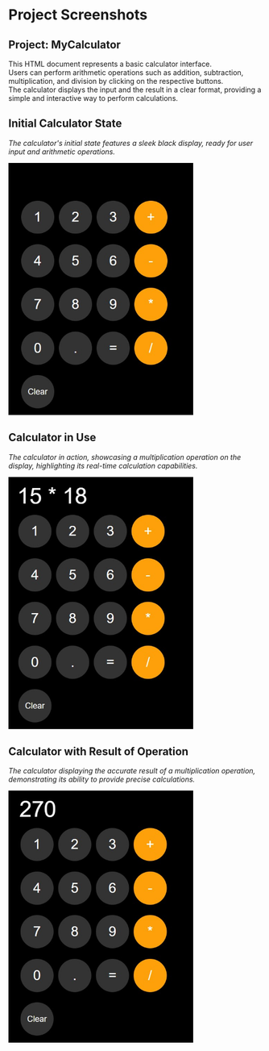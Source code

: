 # Project Screenshots

## Project: MyCalculator ##

This HTML document represents a basic calculator interface. <br>
Users can perform arithmetic operations such as addition, subtraction, multiplication, and division by clicking on the respective buttons. <br>
The calculator displays the input and the result in a clear format, providing a simple and interactive way to perform calculations.

## Initial Calculator State ## 
*The calculator's initial state features a sleek black display, ready for user input and arithmetic operations.*

<img src="screenshots/calculator.jpg" alt="calculator" style="height: 500px;">

## Calculator in Use ##
*The calculator in action, showcasing a multiplication operation on the display, highlighting its real-time calculation capabilities.*

<img src="screenshots/calculator-multipl.jpg" alt="calculator" style="height: 500px;">

## Calculator with Result of Operation ##
*The calculator displaying the accurate result of a multiplication operation, demonstrating its ability to provide precise calculations.*

<img src="screenshots/claculator-result.jpg" alt="calculator" style="height: 500px;">
